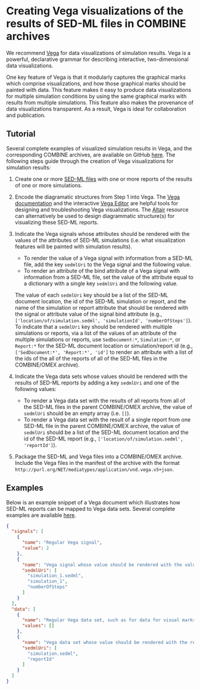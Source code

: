 # Creating Vega visualizations of the results of SED-ML files in COMBINE archives

We recommend [Vega](https://vega.github.io/vega/) for data visualizations of simulation results. Vega is a powerful, declarative grammar for describing interactive, two-dimensional data visualizations.

One key feature of Vega is that it modularly captures the graphical marks which comprise visualizations, and how those graphical marks should be painted with data. This feature makes it easy to produce data visualizations for multiple simulation conditions by using the same graphical marks with results from multiple simulations. This feature also makes the provenance of data visualizations transparent. As a result, Vega is ideal for collaboration and publication.

## Tutorial

Several complete examples of visualized simulation results in Vega, and the corresponding COMBINE archives, are available on GitHub [here](https://github.com/biosimulators/Biosimulators_test_suite/tree/dev/examples). The following steps guide through the creation of Vega visualizations for simulation results:

1. Create one or more [SED-ML files](https://sed-ml.org/) with one or more reports of the results of one or more simulations.
2. Encode the diagramatic structures from Step 1 into Vega. The [Vega documentation](https://vega.github.io/vega/docs/) and the interactive [Vega Editor](https://vega.github.io/editor) are helpful tools for designing and troubleshooting Vega visualizations. The [Altair](https://altair-viz.github.io/) resource can alternatively be used to design diagrammatic structure(s) for visualizing these SED-ML reports.
3. Indicate the Vega signals whose attributes should be rendered with the values of the attributes of SED-ML simulations (i.e. what visualization features will be painted with simulation results).

    - To render the value of a Vega signal with information from a SED-ML file, add the key `sedmlUri` to the Vega signal and the following value.
    - To render an attribute of the bind attribute of a Vega signal with information from a SED-ML file, set the value of the attribute equal to a dictionary with a single key `sedmlUri` and the following value.

    The value of each `sedmlUri` key should be a list of the SED-ML document location, the id of the SED-ML simulation or report, and the name of the simulation or report attribute that should be rendered with the signal or attribute value of the signal bind attribute (e.g., `['location/of/simulation.sedml', 'simulationId', 'numberOfSteps']`). To indicate that a `sedmlUri` key should be rendered with multiple simulations or reports, via a list of the values of an attribute of the multiple simulations or reports, use `SedDocument:*`, `Simulation:*`, or `Report:*` for the SED-ML document location or simulation/report id (e.g., `['SedDocument:*', 'Report:*', 'id']` to render an attribute with a list of the ids of the all of the reports of all of the SED-ML files in the COMBINE/OMEX archive).

4. Indicate the Vega data sets whose values should be rendered with the results of SED-ML reports by adding a key `sedmlUri` and one of the following values:
    - To render a Vega data set with the results of all reports from all of the SED-ML files in the parent COMBINE/OMEX archive, the value of `sedmlUri` should be an empty array (i.e. `[]`).
    - To render a Vega data set with the result of a single report from one SED-ML file in the parent COMBINE/OMEX archive, the value of `sedmlUri` should be a list of the SED-ML document location and the id of the SED-ML report (e.g., `['location/of/simulation.sedml', 'reportId']`).

5. Package the SED-ML and Vega files into a COMBINE/OMEX archive. Include the Vega files in the manifest of the archive with the format `http://purl.org/NET/mediatypes/application/vnd.vega.v5+json`.

## Examples

Below is an example snippet of a Vega document which illustrates how SED-ML reports can be mapped to Vega data sets. Several complete examples are available [here](https://github.com/biosimulators/Biosimulators_test_suite/tree/dev/examples#compatibility-of-the-example-archives-with-simulation-tools).

```json
{
  "signals": [
    {
      "name": "Regular Vega signal",
      "value": 2
    },
    {
      "name": "Vega signal whose value should be rendered with the value of an attribute of a simulation of a SED-ML document",
      "sedmlUri": [
        "simulation_1.sedml",
        "simulation_1",
        "numberOfSteps"
      ]
    }
  ],
  "data": [
    {
      "name": "Regular Vega data set, such as for data for visual marks",
      "values": []
    },
    {
      "name": "Vega data set whose value should be rendered with the result of a report of a SED-ML document",
      "sedmlUri": [
        "simulation.sedml",
        "reportId"
      ]
    }
  ]
}
```
